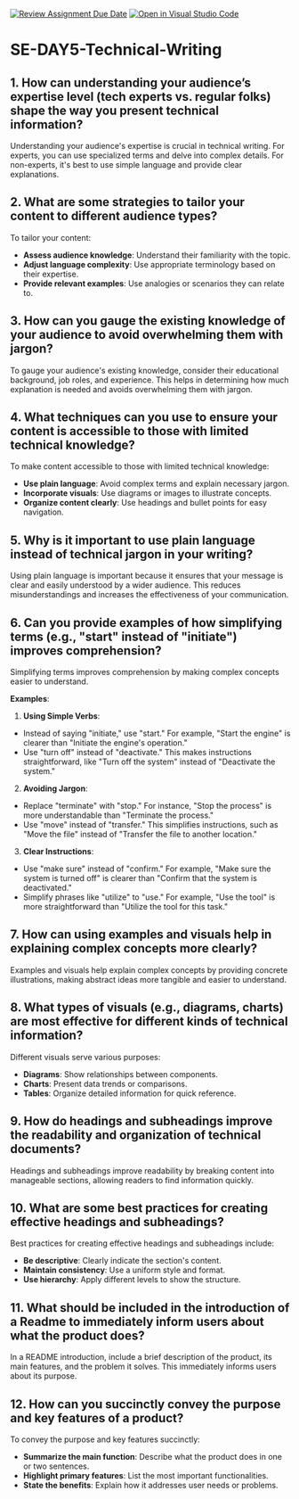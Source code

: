 [![Review Assignment Due Date](https://classroom.github.com/assets/deadline-readme-button-22041afd0340ce965d47ae6ef1cefeee28c7c493a6346c4f15d667ab976d596c.svg)](https://classroom.github.com/a/zsAR-pyY)
[![Open in Visual Studio Code](https://classroom.github.com/assets/open-in-vscode-2e0aaae1b6195c2367325f4f02e2d04e9abb55f0b24a779b69b11b9e10269abc.svg)](https://classroom.github.com/online_ide?assignment_repo_id=18517336&assignment_repo_type=AssignmentRepo)
# SE-DAY5-Technical-Writing
## 1. How can understanding your audience’s expertise level (tech experts vs. regular folks) shape the way you present technical information?

Understanding your audience's expertise is crucial in technical writing. For experts, you can use specialized terms and delve into complex details. For non-experts, it's best to use simple language and provide clear explanations.

## 2. What are some strategies to tailor your content to different audience types?

To tailor your content:
- **Assess audience knowledge**: Understand their familiarity with the topic.
- **Adjust language complexity**: Use appropriate terminology based on their expertise.
- **Provide relevant examples**: Use analogies or scenarios they can relate to.

## 3. How can you gauge the existing knowledge of your audience to avoid overwhelming them with jargon?

To gauge your audience's existing knowledge, consider their educational background, job roles, and experience. This helps in determining how much explanation is needed and avoids overwhelming them with jargon.


## 4. What techniques can you use to ensure your content is accessible to those with limited technical knowledge?

To make content accessible to those with limited technical knowledge:
- **Use plain language**: Avoid complex terms and explain necessary jargon.
- **Incorporate visuals**: Use diagrams or images to illustrate concepts.
- **Organize content clearly**: Use headings and bullet points for easy navigation.


## 5. Why is it important to use plain language instead of technical jargon in your writing?

Using plain language is important because it ensures that your message is clear and easily understood by a wider audience. This reduces misunderstandings and increases the effectiveness of your communication.

## 6. Can you provide examples of how simplifying terms (e.g., "start" instead of "initiate") improves comprehension?

Simplifying terms improves comprehension by making complex concepts easier to understand. 

**Examples**:
1. **Using Simple Verbs**:
- Instead of saying "initiate," use "start." For example, "Start the engine" is clearer than "Initiate the engine's operation."
- Use "turn off" instead of "deactivate." This makes instructions straightforward, like "Turn off the system" instead of "Deactivate the system."
2. **Avoiding Jargon**:
- Replace "terminate" with "stop." For instance, "Stop the process" is more understandable than "Terminate the process."
- Use "move" instead of "transfer." This simplifies instructions, such as "Move the file" instead of "Transfer the file to another location."
3. **Clear Instructions**:
- Use "make sure" instead of "confirm." For example, "Make sure the system is turned off" is clearer than "Confirm that the system is deactivated."
- Simplify phrases like "utilize" to "use." For example, "Use the tool" is more straightforward than "Utilize the tool for this task."


## 7. How can using examples and visuals help in explaining complex concepts more clearly?

Examples and visuals help explain complex concepts by providing concrete illustrations, making abstract ideas more tangible and easier to understand.

## 8. What types of visuals (e.g., diagrams, charts) are most effective for different kinds of technical information?

Different visuals serve various purposes:
- **Diagrams**: Show relationships between components.
- **Charts**: Present data trends or comparisons.
- **Tables**: Organize detailed information for quick reference.


## 9. How do headings and subheadings improve the readability and organization of technical documents?

Headings and subheadings improve readability by breaking content into manageable sections, allowing readers to find information quickly.


## 10. What are some best practices for creating effective headings and subheadings?

Best practices for creating effective headings and subheadings include:
- **Be descriptive**: Clearly indicate the section's content.
- **Maintain consistency**: Use a uniform style and format.
- **Use hierarchy**: Apply different levels to show the structure.


## 11. What should be included in the introduction of a Readme to immediately inform users about what the product does?

In a README introduction, include a brief description of the product, its main features, and the problem it solves. This immediately informs users about its purpose.


## 12. How can you succinctly convey the purpose and key features of a product?

To convey the purpose and key features succinctly:
- **Summarize the main function**: Describe what the product does in one or two sentences.
- **Highlight primary features**: List the most important functionalities.
- **State the benefits**: Explain how it addresses user needs or problems.

